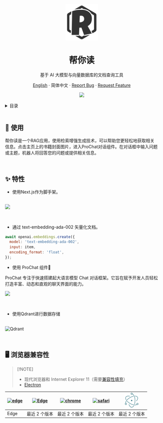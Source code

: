 <div align="center">

<img height="120" src="public/logo.png">

<h1>帮你读</h1>

基于 AI 大模型与向量数据库的文档查询工具

[English](./README.md) · 简体中文 · [Report Bug][github-issues-link] · [Request Feature][github-issues-link]

[![][ant-design-shield]][ant-design-link]

</div>
<details>
<summary><kbd>目录</kbd></summary>

#### 目录

- [🔨 使用](#-使用)
- [✨ 特性](#-特性)
- [🖥 浏览器兼容性](#-浏览器兼容性)

####

</details>
<br/>

## 🔨 使用

帮你读是一个RAG应用，使用检索增强生成技术，可以帮助您更轻松地获取相关信息。点击主页上的书籍封面图片，进入ProChat对话组件。在对话框中输入问题或主题，机器人将回答您的问题或提供相关信息。

<br/>

## ✨ 特性

- 使用Next.js作为脚手架。

<br/><img src="https://www.arkasoftwares.com/blog/wp-content/uploads/2020/09/Next-JS.jpg">

<br/>

- 通过 text-embedding-ada-002 矢量化文档。

```jsx
await openai.embeddings.create({
  model: 'text-embedding-ada-002',
  input: item,
  encoding_format: 'float',
});
```

- 使用 ProChat 组件🤖

ProChat 专注于快速搭建起大语言模型 Chat 对话框架。它旨在赋予开发人员轻松打造丰富、动态和直观的聊天界面的能力。

![](https://gw.alipayobjects.com/zos/kitchen/Aa%2452FxhWU/pro-chat.webp)

<br/>

- 使用Qdrant进行数据存储

<br/> <img height="100" src="https://github.com/qdrant/qdrant/raw/master/docs/logo.svg" alt="Qdrant">

<br/>

## 🖥 浏览器兼容性

> \[!NOTE]
>
> - 现代浏览器和 Internet Explorer 11（需要[兼容性填充](https://stackoverflow.com/questions/57020976/polyfills-in-2019-for-ie11)）
> - [Electron](https://www.electronjs.org/)

| [![edge](https://raw.githubusercontent.com/alrra/browser-logos/master/src/edge/edge_48x48.png)](http://godban.github.io/browsers-support-badges/) | [![Edge](https://raw.githubusercontent.com/alrra/browser-logos/master/src/firefox/firefox_48x48.png)](http://godban.github.io/browsers-support-badges/) | [![chrome](https://raw.githubusercontent.com/alrra/browser-logos/master/src/chrome/chrome_48x48.png)](http://godban.github.io/browsers-support-badges/) | [![safari](https://raw.githubusercontent.com/alrra/browser-logos/master/src/safari/safari_48x48.png)](http://godban.github.io/browsers-support-badges/) | [![electron_48x48](https://raw.githubusercontent.com/alrra/browser-logos/master/src/electron/electron_48x48.png)](http://godban.github.io/browsers-support-badges/) |
| --- | --- | --- | --- | --- |
| Edge | 最近 2 个版本 | 最近 2 个版本 | 最近 2 个版本 | 最近 2 个版本 |

<br/>

<!-- 链接组 -->

[ant-design-shield]: https://img.shields.io/badge/-Ant%20Design-1677FF?labelColor=black&logo=antdesign&style=flat-square
[ant-design-link]: https://ant.design
[github-issues-link]: https://github.com/microappteam/book-read-ai/issues
